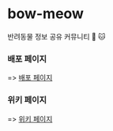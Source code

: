 # bow-meow

반려동물 정보 공유 커뮤니티 🐶 🐱

### 배포 페이지

 => [배포 페이지](https://bow-meow.vercel.app)
 
### 위키 페이지

 => [위키 페이지](https://github.com/hayanLee/bow-meow/wiki](https://github.com/hayanLee/bow-meow/wiki))
 
